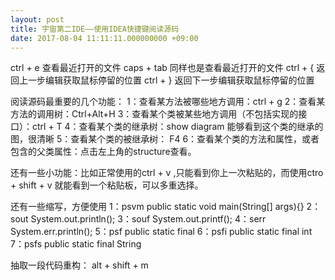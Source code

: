```yaml
---
layout: post
title: 宇宙第二IDE——使用IDEA快捷键阅读源码
date: 2017-08-04 11:11:11.000000000 +09:00
---
```

ctrl + e 查看最近打开的文件
caps + tab 同样也是查看最近打开的文件
ctrl + {  返回上一步编辑获取鼠标停留的位置
ctrl + } 返回下一步编辑获取鼠标停留的位置

阅读源码最重要的几个功能：
1：查看某方法被哪些地方调用：ctrl + g
2：查看某方法的调用树：Ctrl+Alt+H
3：查看某个类被某些地方调用（不包括实现的接口）：ctrl + T
4：查看某个类的继承树：show diagram 能够看到这个类的继承的图，很清晰
5：查看某个类的被继承树： F4
6：查看某个类的方法和属性，或者包含的父类属性：点击左上角的structure查看。

还有一些小功能：比如正常使用的ctrl + v ,只能看到你上一次粘贴的，而使用ctro + shift + v 就能看到一个粘贴板，可以多重选择。

还有一些缩写，方便使用
1：psvm        public static void main(String[] args){}
2：sout          System.out.println();
3：souf          System.out.printf();
4：serr          System.err.println();
5：psf            public static final
6：psfi           public static final int
7：psfs          public static final String

抽取一段代码重构：
alt + shift + m













    
